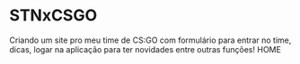 # STNxCSGO
Criando um site pro meu time de CS:GO com formulário para entrar no time, dicas, logar na aplicação para ter novidades entre outras funções!
HOME
<img src="" />
